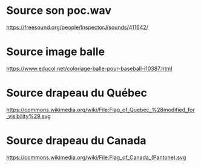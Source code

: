 # Source son poc.wav


https://freesound.org/people/InspectorJ/sounds/411642/


# Source image balle


https://www.educol.net/coloriage-balle-pour-baseball-i10387.html


# Source drapeau du Québec

https://commons.wikimedia.org/wiki/File:Flag_of_Quebec_%28modified_for_visibility%29.svg

# Source drapeau du Canada


https://commons.wikimedia.org/wiki/File:Flag_of_Canada_(Pantone).svg

